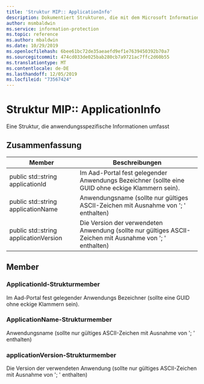 ```yaml
---
title: 'Struktur MIP:: ApplicationInfo'
description: Dokumentiert Strukturen, die mit dem Microsoft Information Protection (MIP) SDK verknüpft sind.
author: msmbaldwin
ms.service: information-protection
ms.topic: reference
ms.author: mbaldwin
ms.date: 10/29/2019
ms.openlocfilehash: 6bee61bc72de35aeaefd9ef1e7639450392b70a7
ms.sourcegitcommit: 474cd033de025bab280cb7a9721ac7ffc2d60b55
ms.translationtype: MT
ms.contentlocale: de-DE
ms.lasthandoff: 12/05/2019
ms.locfileid: "73567424"
---
```

# <a name="struct-mipapplicationinfo"></a>Struktur MIP:: ApplicationInfo 
Eine Struktur, die anwendungsspezifische Informationen umfasst
  
## <a name="summary"></a>Zusammenfassung
 Member                        | Beschreibungen                                
--------------------------------|---------------------------------------------
public std::string applicationId  |  Im Aad-Portal fest gelegender Anwendungs Bezeichner (sollte eine GUID ohne eckige Klammern sein).
public std::string applicationName  |  Anwendungsname (sollte nur gültiges ASCII-Zeichen mit Ausnahme von '; ' enthalten)
public std::string applicationVersion  |  Die Version der verwendeten Anwendung (sollte nur gültiges ASCII-Zeichen mit Ausnahme von '; ' enthalten)
  
## <a name="members"></a>Member
  
### <a name="applicationid-struct-member"></a>ApplicationId-Strukturmember
Im Aad-Portal fest gelegender Anwendungs Bezeichner (sollte eine GUID ohne eckige Klammern sein).
  
### <a name="applicationname-struct-member"></a>ApplicationName-Strukturmember
Anwendungsname (sollte nur gültiges ASCII-Zeichen mit Ausnahme von '; ' enthalten)
  
### <a name="applicationversion-struct-member"></a>applicationVersion-Strukturmember
Die Version der verwendeten Anwendung (sollte nur gültiges ASCII-Zeichen mit Ausnahme von '; ' enthalten)